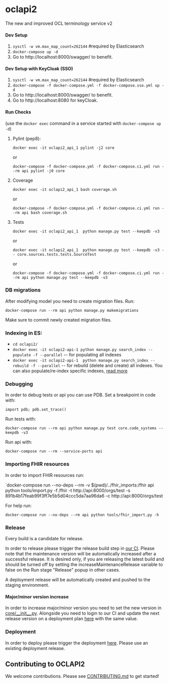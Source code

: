 # oclapi2
The new and improved OCL terminology service v2


#### Dev Setup
1. `sysctl -w vm.max_map_count=262144` #required by Elasticsearch
2. `docker-compose up -d`
3. Go to http://localhost:8000/swagger/ to benefit.


#### Dev Setup with KeyCloak (SSO)
1. `sysctl -w vm.max_map_count=262144` #required by Elasticsearch
2. `docker-compose -f docker-compose.yml -f docker-compose.sso.yml up -d`
3. Go to http://localhost:8000/swagger/ to benefit.
4. Go to http://localhost:8080 for keyCloak.

#### Run Checks
(use the `docker exec` command in a service started with `docker-compose up -d`)
1. Pylint (pep8):
   
   `docker exec -it oclapi2_api_1 pylint -j2 core` 

    or

   `docker-compose -f docker-compose.yml -f docker-compose.ci.yml run --rm api pylint -j0 core`
2. Coverage

   `docker exec -it oclapi2_api_1 bash coverage.sh`

   or

   `docker-compose -f docker-compose.yml -f docker-compose.ci.yml run --rm api bash coverage.sh`
3. Tests

    `docker exec -it oclapi2_api_1  python manage.py test --keepdb -v3` 

    or

    `docker exec -it oclapi2_api_1  python manage.py test --keepdb -v3 -- core.sources.tests.tests.SourceTest` 

    or

    `docker-compose -f docker-compose.yml -f docker-compose.ci.yml run --rm api python manage.py test --keepdb -v3`

### DB migrations
After modifying model you need to create migration files. Run:

`docker-compose run --rm api python manage.py makemigrations`

Make sure to commit newly created migration files.

### Indexing in ES:
- `cd oclapi2/`
- `docker exec -it oclapi2-api-1 python manage.py search_index --populate -f --parallel` -- for populating all indexes
- `docker exec -it oclapi2-api-1  python manage.py search_index --rebuild -f --parallel` -- for rebuild (delete and create) all indexes.
You can also populate/re-index specific indexes, [read more](https://django-elasticsearch-dsl.readthedocs.io/en/latest/management.html)


### Debugging

In order to debug tests or api you can use PDB. Set a breakpoint in code with:

`import pdb; pdb.set_trace()`

Run tests with:

`docker-compose run --rm api python manage.py test core.code_systems --keepdb -v3`

Run api with:

`docker-compose run --rm --service-ports api`

### Importing FHIR resources

In order to import FHIR resources run:

`docker-compose run --no-deps --rm -v $(pwd)/../fhir_imports:/fhir api python tools/import.py -f /fhir -t http://api:8000/orgs/test -s 891b4b17feab99f3ff7e5b5d04ccc5da7aa96da6 -c http://api:8000/orgs/test

For help run:

`docker-compose run --no-deps --rm api python tools/fhir_import.py -h`

### Release

Every build is a candidate for release.

In order to release please trigger the release build step in [our CI](https://ci.openmrs.org/browse/OCL-OCLAPI2/latest). Please note
that the maintenance version will be automatically increased after a successful release. It is desired only, if you are releasing the latest build and
should be turned off by setting the increaseMaintenanceRelease variable to false on the Run stage "Release" popup in other cases.

A deployment release will be automatically created and pushed to the staging environment.

#### Major/minor version increase

In order to increase major/minor version you need to set the new version in [core/\_\_init\_\_.py](core/__init__.py). Alongside you need to login to our CI and update the next release version on a deployment plan [here](https://ci.openmrs.org/deploy/config/configureDeploymentProjectVersioning.action?id=205619201) with the same value.

### Deployment

In order to deploy please trigger the deployment [here](https://ci.openmrs.org/deploy/viewDeploymentProjectEnvironments.action?id=205619201).
Please use an existing deployment release.


## Contributing to OCLAPI2
We welcome contributions. Please see [CONTRIBUTING.md](CONTRIBUTING.md) to get started!
